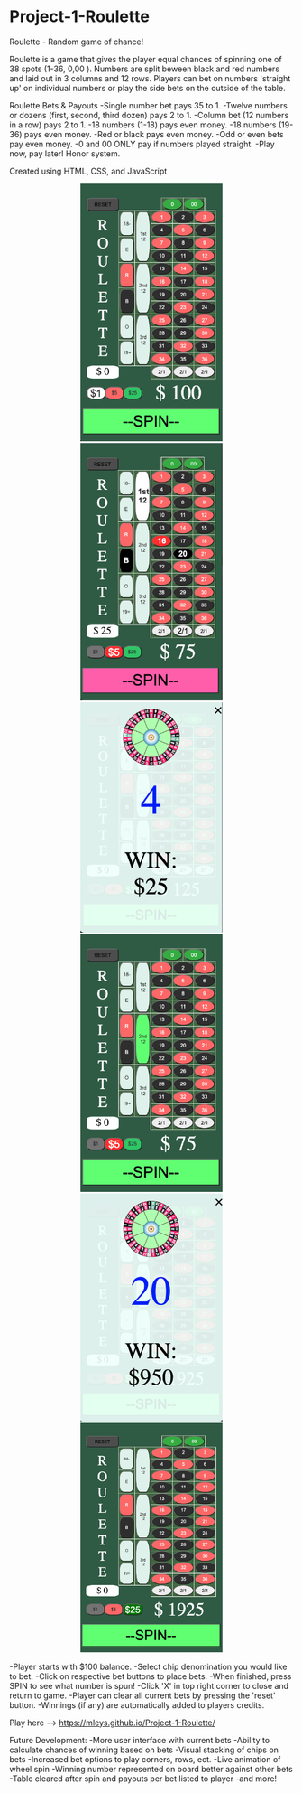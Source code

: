 # Project-1-Roulette
Roulette - Random game of chance!

Roulette is a game that gives the player equal chances of spinning one of 38 spots (1-36, 0,00 ). Numbers are split beween black and red numbers and laid out in 3 columns and 12 rows. Players can bet on numbers 'straight up' on individual numbers or play the side bets on the outside of the table. 


Roulette Bets & Payouts
-Single number bet pays 35 to 1.
-Twelve numbers or dozens (first, second, third dozen) pays 2 to 1.
-Column bet (12 numbers in a row) pays 2 to 1. 
-18 numbers (1-18) pays even money. 
-18 numbers (19-36) pays even money. 
-Red or black pays even money. 
-Odd or even bets pay even money.
-0 and 00 ONLY pay if numbers played straight.
-Play now, pay later! Honor system.



Created using HTML, CSS, and JavaScript

<p align="center">
    <img src="media/Roulette-01.png" width="50%" height="50%">
    <img src="media/Roulette-02.png" width="50%" height="50%">
    <img src="media/Roulette-03.png" width="50%" height="50%">
    <img src="media/Roulette-04.png" width="50%" height="50%">
    <img src="media/Roulette-05-Big20Win.png" width="50%" height="50%">
    <img src="media/Roulette-06.png" width="50%" height="50%">
</p>

-Player starts with $100 balance. 
-Select chip denomination you would like to bet.
-Click on respective bet buttons to place bets.
-When finished, press SPIN to see what number is spun!
-Click 'X' in top right corner to close and return to game.
-Player can clear all current bets by pressing the 'reset' button.
-Winnings (if any) are automatically added to players credits.


Play here --> https://mleys.github.io/Project-1-Roulette/










Future Development:
-More user interface with current bets
-Ability to calculate chances of winning based on bets
-Visual stacking of chips on bets
-Increased bet options to play corners, rows, ect.
-Live animation of wheel spin
-Winning number represented on board better against other bets
-Table cleared after spin and payouts per bet listed to player
-and more!




